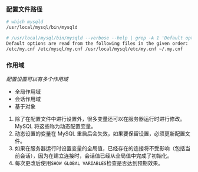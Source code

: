 
### 配置文件路径

```bash
# which mysqld
/usr/local/mysql/bin/mysqld

# /usr/local/mysql/bin/mysqld --verbose --help | grep -A 1 'Default options'
Default options are read from the following files in the given order:
/etc/my.cnf /etc/mysql/my.cnf /usr/local/mysql/etc/my.cnf ~/.my.cnf
```

### 作用域

*配置设置可以有多个作用域*

- 全局作用域
- 会话作用域
- 基于对象

1. 除了在配置文件中进行设置外，很多变量还可以在服务器运行时进行修改。MySQL 将这些称为动态配置变量。
2. 动态设置的变量在 MySQL 重启后会失效，如果要保留设置，必须更新配置文件。
3. 如果在服务器运行时设置变量的全局值，已经存在的连接将不受影响（包括当前会话），因为在建立连接时，会话值已经从全局值中完成了初始化。
4. 每次更改后使用`SHOW GLOBAL VARIABLES`检查是否达到预期效果。

